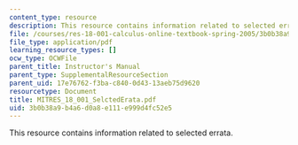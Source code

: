 ```yaml
---
content_type: resource
description: This resource contains information related to selected errata.
file: /courses/res-18-001-calculus-online-textbook-spring-2005/3b0b38a9b4a6d0a8e111e999d4fc52e5_MITRES_18_001_SelctedErata.pdf
file_type: application/pdf
learning_resource_types: []
ocw_type: OCWFile
parent_title: Instructor's Manual
parent_type: SupplementalResourceSection
parent_uid: 17e76762-f3ba-c840-0d43-13aeb75d9620
resourcetype: Document
title: MITRES_18_001_SelctedErata.pdf
uid: 3b0b38a9-b4a6-d0a8-e111-e999d4fc52e5
---
```

This resource contains information related to selected errata.

